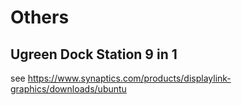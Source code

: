 # Others

## Ugreen Dock Station 9 in 1
see <https://www.synaptics.com/products/displaylink-graphics/downloads/ubuntu>
